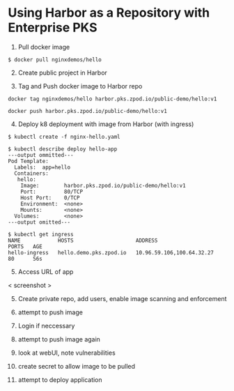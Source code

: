 # Using Harbor as a Repository with Enterprise PKS

1. Pull docker image
~~~
$ docker pull nginxdemos/hello
~~~
2. Create public project in Harbor

3. Tag and Push docker image to Harbor repo
~~~
docker tag nginxdemos/hello harbor.pks.zpod.io/public-demo/hello:v1
~~~
~~~
docker push harbor.pks.zpod.io/public-demo/hello:v1
~~~

<screenshot of UI>

4. Deploy k8 deployment with image from Harbor (with ingress)
~~~
$ kubectl create -f nginx-hello.yaml
~~~
~~~
$ kubectl describe deploy hello-app
---output ommitted---
Pod Template:
  Labels:  app=hello
  Containers:
   hello:
    Image:        harbor.pks.zpod.io/public-demo/hello:v1
    Port:         80/TCP
    Host Port:    0/TCP
    Environment:  <none>
    Mounts:       <none>
  Volumes:        <none>
---output omitted---
~~~
~~~
$ kubectl get ingress
NAME            HOSTS                    ADDRESS                     PORTS   AGE
hello-ingress   hello.demo.pks.zpod.io   10.96.59.106,100.64.32.27   80      56s
~~~

5. Access URL of app

< screenshot >

5. Create private repo, add users, enable image scanning and enforcement

6. attempt to push image

7. Login if neccessary 

8. attempt to push image again

9. look at webUI, note vulnerabilities

10. create secret to allow image to be pulled

11. attempt to deploy application

